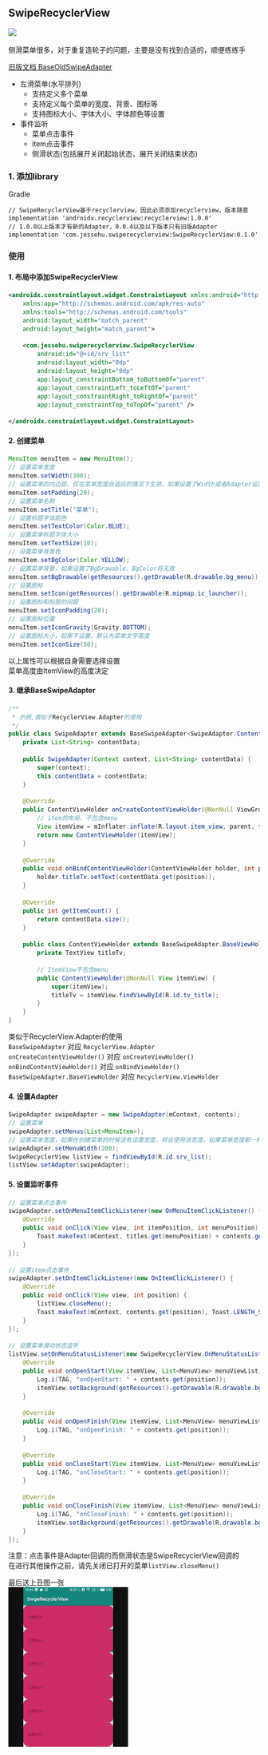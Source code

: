 SwipeRecyclerView
---

[![](https://api.bintray.com/packages/juechenshiai/maven/SwipeRecyclerView/images/download.svg)](https://bintray.com/juechenshiai/maven/SwipeRecyclerView)

侧滑菜单很多，对于重复造轮子的问题，主要是没有找到合适的，顺便练练手

[旧版文档 BaseOldSwipeAdapter](./README_OLD.md)

* 左滑菜单(水平排列)
    * 支持定义多个菜单
    * 支持定义每个菜单的宽度、背景、图标等
    * 支持图标大小、字体大小、字体颜色等设置
* 事件监听
    * 菜单点击事件
    * item点击事件
    * 侧滑状态(包括展开关闭起始状态，展开关闭结束状态)

### 1. 添加library
Gradle
```
// SwipeRecyclerView基于recyclerview，因此必须添加recyclerview，版本随意
implementation 'androidx.recyclerview:recyclerview:1.0.0'
// 1.0.0以上版本才有新的Adapter，0.0.4以及以下版本只有旧版Adapter
implementation 'com.jessehu.swiperecyclerview:SwipeRecyclerView:0.1.0'
```

### 使用
#### 1. 布局中添加SwipeRecyclerView
```XML
<androidx.constraintlayout.widget.ConstraintLayout xmlns:android="http://schemas.android.com/apk/res/android"
    xmlns:app="http://schemas.android.com/apk/res-auto"
    xmlns:tools="http://schemas.android.com/tools"
    android:layout_width="match_parent"
    android:layout_height="match_parent">

    <com.jessehu.swiperecyclerview.SwipeRecyclerView
        android:id="@+id/srv_list"
        android:layout_width="0dp"
        android:layout_height="0dp"
        app:layout_constraintBottom_toBottomOf="parent"
        app:layout_constraintLeft_toLeftOf="parent"
        app:layout_constraintRight_toRightOf="parent"
        app:layout_constraintTop_toTopOf="parent" />

</androidx.constraintlayout.widget.ConstraintLayout>
```
#### 2. 创建菜单
```java
MenuItem menuItem = new MenuItem();
// 设置菜单宽度
menuItem.setWidth(300);
// 设置菜单的内边距，仅在菜单宽度自适应的情况下生效，如果设置了Width或者Adapter设置了MenuWidth都将无效
menuItem.setPadding(20);
// 设置菜单名称
menuItem.setTitle("菜单");
// 设置标题字体颜色
menuItem.setTextColor(Color.BLUE);
// 设置菜单标题字体大小
menuItem.setTextSize(10);
// 设置菜单背景色
menuItem.setBgColor(Color.YELLOW);
// 设置菜单背景，如果设置了BgDrawable，BgColor将无效
menuItem.setBgDrawable(getResources().getDrawable(R.drawable.bg_menu));
// 设置图标
menuItem.setIcon(getResources().getDrawable(R.mipmap.ic_launcher));
// 设置图标和标题的间距
menuItem.setIconPadding(20);
// 设置图标位置
menuItem.setIconGravity(Gravity.BOTTOM);
// 设置图标大小，如果不设置，默认为菜单文字高度
menuItem.setIconSize(50);
```
以上属性可以根据自身需要选择设置  
菜单高度由ItemView的高度决定

#### 3. 继承BaseSwipeAdapter
```java
/**
 * 示例,类似于RecyclerView.Adapter的使用
 */
public class SwipeAdapter extends BaseSwipeAdapter<SwipeAdapter.ContentViewHolder> {
    private List<String> contentData;

    public SwipeAdapter(Context context, List<String> contentData) {
        super(context);
        this.contentData = contentData;
    }

    @Override
    public ContentViewHolder onCreateContentViewHolder(@NonNull ViewGroup parent, int viewType) {
        // item的布局，不包含menu
        View itemView = mInflater.inflate(R.layout.item_view, parent, false);
        return new ContentViewHolder(itemView);
    }

    @Override
    public void onBindContentViewHolder(ContentViewHolder holder, int position) {
        holder.titleTv.setText(contentData.get(position));
    }

    @Override
    public int getItemCount() {
        return contentData.size();
    }

    public class ContentViewHolder extends BaseSwipeAdapter.BaseViewHolder {
        private TextView titleTv;

        // ItemView不包含menu
        public ContentViewHolder(@NonNull View itemView) {
            super(itemView);
            titleTv = itemView.findViewById(R.id.tv_title);
        }
    }
}
```
类似于RecyclerView.Adapter的使用  
`BaseSwipeAdapter` 对应 `RecyclerView.Adapter`  
`onCreateContentViewHolder()` 对应 `onCreateViewHolder()`  
`onBindContentViewHolder()` 对应 `onBindViewHolder()`  
`BaseSwipeAdapter.BaseViewHolder` 对应 `RecyclerView.ViewHolder`

#### 4. 设置Adapter
```java
SwipeAdapter swipeAdapter = new SwipeAdapter(mContext, contents);
// 设置菜单
swipeAdapter.setMenus(List<MenuItem>);
// 设置菜单宽度，如果在创建菜单的时候没有设置宽度，将会使用该宽度，如果菜单宽度都一样，可以使用该属性统一设置
swipeAdapter.setMenuWidth(200);
SwipeRecyclerView listView = findViewById(R.id.srv_list);
listView.setAdapter(swipeAdapter);
```

#### 5. 设置监听事件
```java
// 设置菜单点击事件
swipeAdapter.setOnMenuItemClickListener(new OnMenuItemClickListener() {
    @Override
    public void onClick(View view, int itemPosition, int menuPosition) {
        Toast.makeText(mContext, titles.get(menuPosition) + contents.get(itemPosition), Toast.LENGTH_SHORT).show();
    }
});

// 设置item点击事件
swipeAdapter.setOnItemClickListener(new OnItemClickListener() {
    @Override
    public void onClick(View view, int position) {
        listView.closeMenu();
        Toast.makeText(mContext, contents.get(position), Toast.LENGTH_SHORT).show();
    }
});

// 设置菜单滑动状态监听
listView.setOnMenuStatusListener(new SwipeRecyclerView.OnMenuStatusListener() {
    @Override
    public void onOpenStart(View itemView, List<MenuView> menuViewList, int position) {
        Log.i(TAG, "onOpenStart: " + contents.get(position));
        itemView.setBackground(getResources().getDrawable(R.drawable.bg_open));
    }

    @Override
    public void onOpenFinish(View itemView, List<MenuView> menuViewList, int position) {
        Log.i(TAG, "onOpenFinish: " + contents.get(position));
    }

    @Override
    public void onCloseStart(View itemView, List<MenuView> menuViewList, int position) {
        Log.i(TAG, "onCloseStart: " + contents.get(position));
    }

    @Override
    public void onCloseFinish(View itemView, List<MenuView> menuViewList, int position) {
        Log.i(TAG, "onCloseFinish: " + contents.get(position));
        itemView.setBackground(getResources().getDrawable(R.drawable.bg_normal));
    }
});
```
注意：点击事件是Adapter回调的而侧滑状态是SwipeRecyclerView回调的  
在进行其他操作之前，请先关闭已打开的菜单`listView.closeMenu()`

最后送上丑图一张  
![丑图](screenshot/1.gif)
